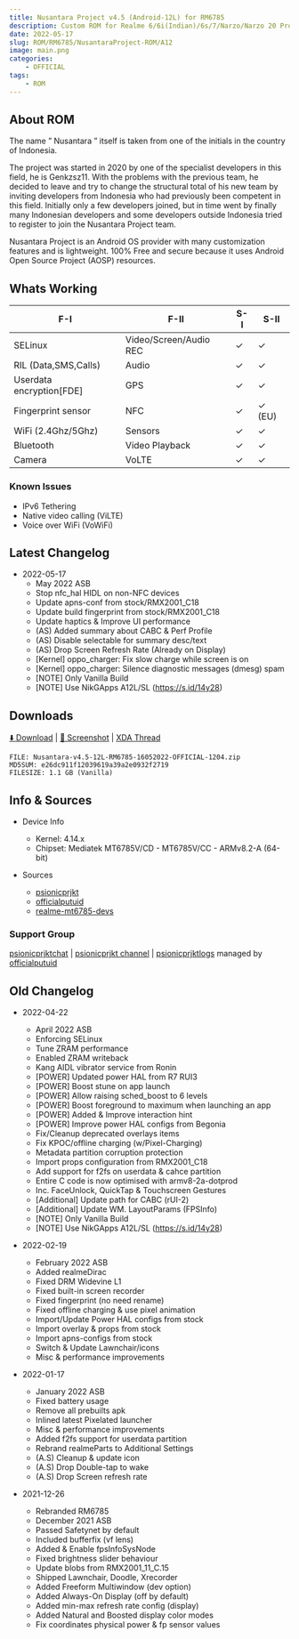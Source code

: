 ```yaml
---
title: Nusantara Project v4.5 (Android-12L) for RM6785
description: Custom ROM for Realme 6/6i(Indian)/6s/7/Narzo/Narzo 20 Pro/Narzo 30 4G (RM6785)
date: 2022-05-17
slug: ROM/RM6785/NusantaraProject-ROM/A12
image: main.png
categories:
    - OFFICIAL
tags:
    - ROM
---
```


## About ROM
The name ” Nusantara ” itself is taken from one of the initials in the country of Indonesia.

The project was started in 2020 by one of the specialist developers in this field, he is Genkzsz11. With the problems with the previous team, he decided to leave and try to change the structural total of his new team by inviting developers from Indonesia who had previously been competent in this field. Initially only a few developers joined, but in time went by finally many Indonesian developers and some developers outside Indonesia tried to register to join the Nusantara Project team.

Nusantara Project is an Android OS provider with many customization features and is lightweight. 100% Free and secure because it uses Android Open Source Project (AOSP) resources.

## Whats Working
F-I | F-II | S-I | S-II
---------|---------|---------|---------
SELinux | Video/Screen/Audio REC | ✓ | ✓
RIL (Data,SMS,Calls) | Audio | ✓ | ✓
Userdata encryption[FDE] | GPS | ✓ | ✓
Fingerprint sensor | NFC | ✓ | ✓ (EU)
WiFi (2.4Ghz/5Ghz) | Sensors | ✓ | ✓
Bluetooth | Video Playback | ✓ | ✓
Camera | VoLTE | ✓ | ✓

### Known Issues
* IPv6 Tethering
* Native video calling (ViLTE)
* Voice over WiFi (VoWiFi)

## Latest Changelog
* 2022-05-17
  * May 2022 ASB
  * Stop nfc_hal HIDL on non-NFC devices
  * Update apns-conf from stock/RMX2001_C18
  * Update build fingerprint from stock/RMX2001_C18 
  * Update haptics & Improve UI performance
  * (AS) Added summary about CABC & Perf Profile
  * (AS) Disable selectable for summary desc/text
  * (AS) Drop Screen Refresh Rate (Already on Display)
  * [Kernel] oppo_charger: Fix slow charge while screen is on
  * [Kernel] oppo_charger: Silence diagnostic messages (dmesg) spam
  * [NOTE] Only Vanilla Build
  * [NOTE] Use NikGApps A12L/SL (https://s.id/14y28)

## Downloads
[⬇️ Download](https://www.pling.com/p/1500429) | [🌆 Screenshot](https://t.me/psionicprjktchat) | [XDA Thread](https://forum.xda-developers.com/t/rom-12-official-nusantaraproject-v4-1-17-01-2022.4363439)

```
FILE: Nusantara-v4.5-12L-RM6785-16052022-OFFICIAL-1204.zip
MD5SUM: e26dc911f12039619a39a2e0932f2719
FILESIZE: 1.1 GB (Vanilla)
```

## Info & Sources
* Device Info
  * Kernel: 4.14.x
  * Chipset: Mediatek MT6785V/CD - MT6785V/CC - ARMv8.2-A (64-bit)

* Sources
  * [psionicprjkt](https://github.com/psionicprjkt)
  * [officialputuid](https://github.com/officialputuid)
  * [realme-mt6785-devs](https://github.com/realme-mt6785-devs)

### Support Group
[psionicprjktchat](https://t.me/psionicprjktchat) | [psionicprjkt channel](https://t.me/psionicprjkt) | [psionicprjktlogs](https://t.me/psionicprjktlogs) managed by [officialputuid](https://t.me/officialputuid)

## Old Changelog
* 2022-04-22
  * April 2022 ASB
  * Enforcing SELinux
  * Tune ZRAM performance
  * Enabled ZRAM writeback
  * Kang AIDL vibrator service from Ronin
  * [POWER] Updated power HAL from R7 RUI3
  * [POWER] Boost stune on app launch
  * [POWER] Allow raising sched_boost to 6 levels
  * [POWER] Boost foreground to maximum when launching an app 
  * [POWER] Added & Improve interaction hint
  * [POWER] Improve power HAL configs from Begonia
  * Fix/Cleanup deprecated overlays items
  * Fix KPOC/offline charging (w/Pixel-Charging)
  * Metadata partition corruption protection
  * Import props configuration from RMX2001_C18
  * Add support for f2fs on userdata & cahce partition
  * Entire C code is now optimised with armv8-2a-dotprod
  * Inc. FaceUnlock, QuickTap & Touchscreen Gestures
  * [Additional] Update path for CABC (rUI-2)
  * [Additional] Update WM. LayoutParams (FPSInfo)
  * [NOTE] Only Vanilla Build
  * [NOTE] Use NikGApps A12L/SL (https://s.id/14y28)

* 2022-02-19
  * February 2022 ASB
  * Added realmeDirac
  * Fixed DRM Widevine L1
  * Fixed built-in screen recorder
  * Fixed fingerprint (no need rename)
  * Fixed offline charging & use pixel animation
  * Import/Update Power HAL configs from stock
  * Import overlay & props from stock
  * Import apns-configs from stock
  * Switch & Update Lawnchair/icons
  * Misc & performance improvements

* 2022-01-17
  * January 2022 ASB
  * Fixed battery usage
  * Remove all prebuilts apk
  * Inlined latest Pixelated launcher
  * Misc & performance improvements
  * Added f2fs support for userdata partition
  * Rebrand realmeParts to Additional Settings
  * (A.S) Cleanup & update icon
  * (A.S) Drop Double-tap to wake
  * (A.S) Drop Screen refresh rate

* 2021-12-26
  * Rebranded RM6785
  * December 2021 ASB
  * Passed Safetynet by default
  * Included bufferfix (vf lens)
  * Added & Enable fpsInfoSysNode
  * Fixed brightness slider behaviour
  * Update blobs from RMX2001_11_C.15
  * Shipped Lawnchair, Doodle, Xrecorder
  * Added Freeform Multiwindow (dev option)
  * Added Always-On Display (off by default)
  * Added min-max refresh rate config (display)
  * Added Natural and Boosted display color modes
  * Fix coordinates physical power & fp sensor values
